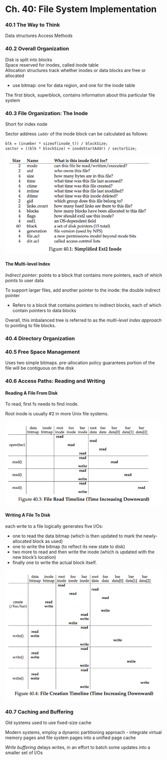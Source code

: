 # Ch. 40: File System Implementation

### 40.1 The Way to Think

Data structures
Access Methods

### 40.2 Overall Organization

Disk is split into blocks  
Space reserved for inodes, called inode table  
Allocation structures track whether inodes or data blocks are free or allocated
  - use bitmap: one for data region, and one for the inode table

The first block, superblock, contains information about this particular file system

### 40.3 File Organization: The Inode

Short for index node

Sector address `iaddr` of the inode block can be calculated as follows:
```
blk = (inumber * sizeof(inode_t)) / blockSize;
sector = ((blk * blockSize) + inodeStartAddr) / sectorSize;
```

![](../img/40.png)

#### The Multi-level Index

*Indirect pointer*: points to a block that contains more pointers, each of which points to user data

To support larger files, add another pointer to the inode: the double indirect pointer
  - Refers to a block that contains pointers to indirect blocks, each of which contain pointers to data blocks

Overall, this imbalanced tree is referred to as the *multi-level index approach* to pointing to file blocks.

### 40.4 Directory Organization

### 40.5 Free Space Management

Uses two simple bitmaps. pre-allocation policy guarantees portion of the file will be contiguous on the disk

### 40.6 Access Paths: Reading and Writing

#### Reading A File From Disk

To read, first fs needs to find inode.

Root inode is usually #2 in more Unix file systems.

![](../img/40-1.png)

#### Writing A File To Disk

each write to a file logically generates five I/Os:
  - one to read the data bitmap (which is then updated to mark the newly-allocated block as used)
  - one to write the bitmap (to reflect its new state to disk)
  - two more to read and then write the inode (which is updated with the new block’s location)
  - finally one to write the actual block itself.

![](../img/40-2.png)

### 40.7 Caching and Buffering

Old systems used to use fixed-size cache

Modern systems, employ a dynamic partitioning approach - integrate virtual memory pages and file system pages into a unified page cache

*Write buffering* delays writes, in an effort to batch some updates into a smaller set of I/Os
